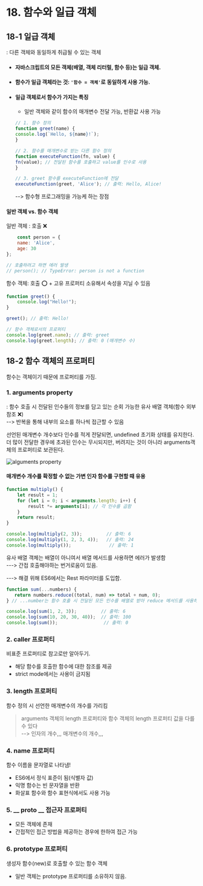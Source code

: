 # 18. 함수와 일급 객체

## 18-1 일급 객체
: 다른 객체와 동일하게 취급될 수 있는 객체

- #### 자바스크립트의 모든 객체(배열, 객체 리터럴, 함수 등)는 일급 객체.
- #### 함수가 일급 객체라는 것: `'함수 = 객체'`로 동일하게 사용 가능.
- #### 일급 객체로서 함수가 가지는 특징
    - 일반 객체와 같이 함수의 매개변수 전달 가능, 반환값 사용 가능
    ```javascript
    // 1. 함수 정의
    function greet(name) {
    console.log(`Hello, ${name}!`);
    }

    // 2. 함수를 매개변수로 받는 다른 함수 정의
    function executeFunction(fn, value) {
    fn(value); // 전달된 함수를 호출하고 value를 인수로 사용
    }

    // 3. greet 함수를 executeFunction에 전달
    executeFunction(greet, 'Alice'); // 출력: Hello, Alice!
    ```
    --> 함수형 프로그래밍을 가능케 하는 장점

#### 일반 객체 vs. 함수 객체
일반 객체 : 호출 ❌<br>

```javascript
    const person = {
    name: 'Alice',
    age: 30
};

// 호출하려고 하면 에러 발생
// person(); // TypeError: person is not a function
```
  함수 객체: 호출 ⭕ + 고유 프로퍼티 소유해서 속성을 지닐 수 있음
```javascript
function greet() {
    console.log("Hello!");
}

greet(); // 출력: Hello!

// 함수 객체로서의 프로퍼티
console.log(greet.name); // 출력: greet
console.log(greet.length); // 출력: 0 (매개변수 수)

```
## 18-2 함수 객체의 프로퍼티
함수는 객체이기 때문에 프로퍼티를 가짐.

### 1. arguments property
: 함수 호출 시 전달된 인수들의 정보를 담고 있는 순회 가능한 유사 배열 객체(함수 외부 참조 ❌)<br>
 --> 반복을 통해 내부의 요소를 하나씩 접근할 수 있음

선언된 매개변수 개수보다 인수를 적게 전달되면, undefined 초기화 상태를 유지한다. 더 많이 전달한 경우에 초과된 인수는 무시되지만, 버려지는 것이 아니라 arguments객체의 프로퍼티로 보관된다.

![alguments property](image-2.png)

####  매개변수 개수를 확정할 수 없는 가변 인자 함수를 구현할 때 유용
```javascript
function multiply() {
    let result = 1;
    for (let i = 0; i < arguments.length; i++) {
        result *= arguments[i]; // 각 인수를 곱함
    }
    return result;
}

console.log(multiply(2, 3));         // 출력: 6
console.log(multiply(1, 2, 3, 4));   // 출력: 24
console.log(multiply());              // 출력: 1
```

유사 배열 객체는 배열이 아니여서 배열 메서드를 사용하면 에러가 발생함<br>
 ---> 간접 호출해야하는 번거로움이 있음.

 ---> 해결 위해 ES6에서는 Rest 파라미터를 도입함.

 ```javascript
 function sum(...numbers) {
    return numbers.reduce((total, num) => total + num, 0);
} // ...number는 함수 호출 시 전달된 모든 인수를 배열로 받아 reduce 메서드를 사용하여 합계를 계산

console.log(sum(1, 2, 3));         // 출력: 6
console.log(sum(10, 20, 30, 40));  // 출력: 100
console.log(sum());                 // 출력: 0
```

### 2. caller 프로퍼티
비표준 프로퍼티로 참고로만 알아두기. 

- 해당 함수를 호출한 함수에 대한 참조를 제공
- strict mode에서는 사용이 금지됨

### 3. length 프로퍼티
함수 정의 시 선언한 매개변수의 개수를 가리킴

> arguments 객체의 length 프로퍼티와 함수 객체의 length 프로퍼티 값을 다를 수 있다<br>
--> 인자의 개수,,, 매개변수의 개수,,,

### 4. name 프로퍼티
함수 이름을 문자열로 나타냄!

- ES6에서 정식 표준이 됨(식별자 값)
- 익명 함수는 빈 문자열을 반환
-  화살표 함수와 함수 표현식에서도 사용 가능

### 5. __ proto __ 접근자 프로퍼티
- 모든 객체에 존재
- 간접적인 접근 방법을 제공하는 경우에 한하여 접근 가능

### 6. prototype 프로퍼티
생성자 함수(new)로 호출할 수 있는 함수 객체

- 일반 객체는 prototype 프로퍼티를 소유하지 않음.
